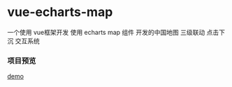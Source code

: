 # vue-echarts-map
一个使用 vue框架开发 使用 echarts map 组件 开发的中国地图 三级联动 点击下沉 交互系统
### 项目预览 
[demo](https://xieliuduo.github.io/mapjson/#/login)


